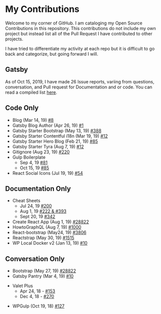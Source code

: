 # My Contributions

Welcome to my corner of GitHub. I am cataloging my Open Source Contributions in this repository. This contributions do not include my own project but instead list all of the Pull Request I have contributed to other projects. 

I have tried to differentiate my activity at each repo but it is difficult to go back and categorize, but going forward I will. 

## Gatsby
As of Oct 15, 2019, I have made 26 Issue reports, variing from questions, conversation, and Pull request for Documentation and or code. You can read a compiled list [here](https://github.com/gatsbyjs/gatsby/issues?utf8=%E2%9C%93&q=author%3Aeclectic-coding+).

## Code Only  
- Blog (Mar 14, 19) [#8](https://github.com/kyleshevlin/blog/pull/8)
- Gatsby Blog Author (Apr 26, 19) [#1](https://github.com/derricktsmith/gatsby-blog-author/pull/1)
- Gatsby Starter Bootstrap (May 13, 19) [#388](https://github.com/jaxx2104/gatsby-starter-bootstrap/pull/388)
- Gatsby Starter Contentful i18n (Mar 19, 19) [#12](gatsby-starter-contentful-i18n)
- Gatsby Starter Hero Blog (Feb 21, 19) [#85](https://github.com/greglobinski/gatsby-starter-hero-blog/issues/85)
- Gatsby Starter Tyra (Aug 7, 19) [#12](gatsby-starter-tyra)
- Gitignore (Aug 23, 19) [#220](https://github.com/toptal/gitignore/pull/220#event-2579024144)
- Gulp Boilerplate 
    * Sep 4, 19 [#81](https://github.com/cferdinandi/gulp-boilerplate/pull/81)
    * Oct 15, 19 [#85](https://github.com/cferdinandi/gulp-boilerplate/issues/85)
- React Social Icons (Jul 19, 19) [#54](https://github.com/jaketrent/react-social-icons/pull/54)

## Documentation Only 
- Cheat Sheets 
    * Jul 24, 19 [#200](https://github.com/spences10/cheat-sheets/pull/200)
    * Aug 1, 19 [#222 & #393](https://github.com/spences10/cheat-sheets/issues/222)
    * Sept 20, 19 [#342](https://github.com/spences10/cheat-sheets/pull/342)
- Create React App (Aug 1, 19) [#28822](https://github.com/facebook/create-react-app/pull/7462)
- HowtoGraphQL (Aug 7, 19) [#1000](https://github.com/howtographql/howtographql/pull/1000)
- React-bootstrap (May24, 19) [#3806](https://github.com/react-bootstrap/react-bootstrap/pull/3806)
- Reactstrap (May 30, 19) [#1515](https://github.com/reactstrap/reactstrap/issues/1515)
- WP Local Docker v2 (Jan 13, 19) [#10](https://github.com/10up/wp-local-docker-v2/issues/10)

## Conversation Only
- Bootstrap (May 27, 19) [#28822](https://github.com/twbs/bootstrap/issues?utf8=%E2%9C%93&q=author%3Aeclectic-coding+)
- Gatsby Pantry (Mar 4, 19) [#10](https://github.com/rmcfadzean/gatsby-pantry/issues/10)
* Valet Plus 
    - Apr 24, 18 - [#153](https://github.com/weprovide/valet-plus/issues/153)
    - Dec 4, 18 - [#270](https://github.com/weprovide/valet-plus/issues/270)
- WPGulp (Oct 19, 18) [#127](https://github.com/ahmadawais/WPGulp/issues/127#issuecomment-537019364)



